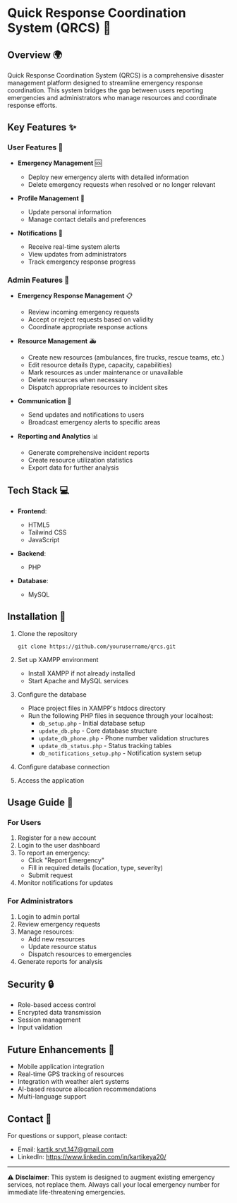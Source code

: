 # Quick Response Coordination System (QRCS) 🚨

## Overview 🌍
Quick Response Coordination System (QRCS) is a comprehensive disaster management platform designed to streamline emergency response coordination. This system bridges the gap between users reporting emergencies and administrators who manage resources and coordinate response efforts.

## Key Features ✨

### User Features 👥

* **Emergency Management** 🆘
  * Deploy new emergency alerts with detailed information
  * Delete emergency requests when resolved or no longer relevant
  
* **Profile Management** 👤
  * Update personal information
  * Manage contact details and preferences
  
* **Notifications** 📱
  * Receive real-time system alerts
  * View updates from administrators
  * Track emergency response progress

### Admin Features 👑

* **Emergency Response Management** 📋
  * Review incoming emergency requests
  * Accept or reject requests based on validity
  * Coordinate appropriate response actions
  
* **Resource Management** 🚑
  * Create new resources (ambulances, fire trucks, rescue teams, etc.)
  * Edit resource details (type, capacity, capabilities)
  * Mark resources as under maintenance or unavailable
  * Delete resources when necessary
  * Dispatch appropriate resources to incident sites
  
* **Communication** 📢
  * Send updates and notifications to users
  * Broadcast emergency alerts to specific areas
  
* **Reporting and Analytics** 📊
  * Generate comprehensive incident reports
  * Create resource utilization statistics
  * Export data for further analysis

## Tech Stack 💻

* **Frontend**: 
  * HTML5
  * Tailwind CSS
  * JavaScript
  
* **Backend**:
  * PHP
  
* **Database**:
  * MySQL

## Installation 🔧

1. Clone the repository
   ```
   git clone https://github.com/yourusername/qrcs.git
   ```

2. Set up XAMPP environment
   * Install XAMPP if not already installed
   * Start Apache and MySQL services

3. Configure the database
   * Place project files in XAMPP's htdocs directory
   * Run the following PHP files in sequence through your localhost:
     * `db_setup.php` - Initial database setup
     * `update_db.php` - Core database structure
     * `update_db_phone.php` - Phone number validation structures
     * `update_db_status.php` - Status tracking tables
     * `db_notifications_setup.php` - Notification system setup

4. Configure database connection
5. Access the application

## Usage Guide 📝

### For Users
1. Register for a new account
2. Login to the user dashboard
3. To report an emergency:
   * Click "Report Emergency"
   * Fill in required details (location, type, severity)
   * Submit request
4. Monitor notifications for updates

### For Administrators
1. Login to admin portal
2. Review emergency requests
3. Manage resources:
   * Add new resources
   * Update resource status
   * Dispatch resources to emergencies
4. Generate reports for analysis

## Security 🔒

* Role-based access control
* Encrypted data transmission
* Session management
* Input validation

## Future Enhancements 🚀

* Mobile application integration
* Real-time GPS tracking of resources
* Integration with weather alert systems
* AI-based resource allocation recommendations
* Multi-language support

## Contact 📧

For questions or support, please contact:
* Email: kartik.srvt.147@gmail.com
* LinkedIn: https://www.linkedin.com/in/kartikeya20/

---

⚠️ **Disclaimer**: This system is designed to augment existing emergency services, not replace them. Always call your local emergency number for immediate life-threatening emergencies.
